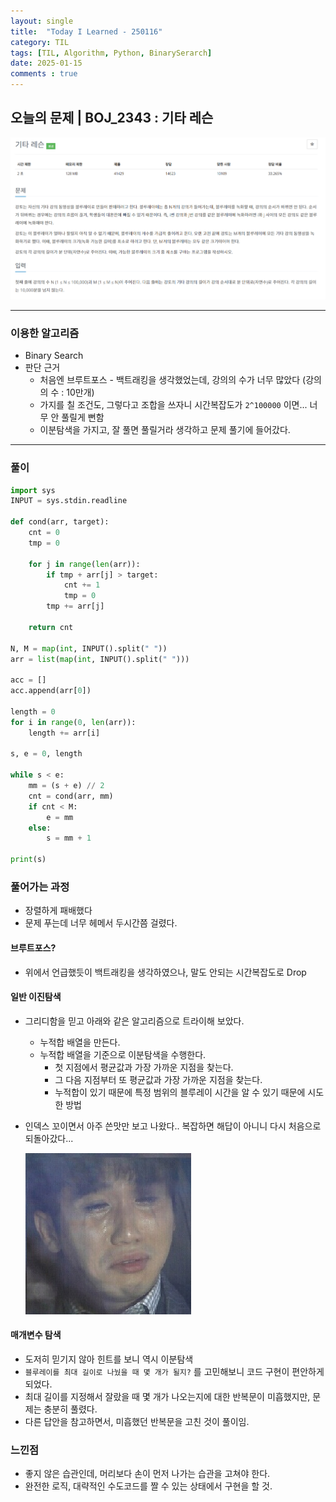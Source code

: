 ```yaml
---
layout: single
title:  "Today I Learned - 250116"
category: TIL
tags: [TIL, Algorithm, Python, BinarySerarch]
date: 2025-01-15
comments : true
---
```


## 오늘의 문제 | BOJ_2343 : 기타 레슨
![png](/assets/img/BOJ_2343.PNG)

------
### 이용한 알고리즘
* Binary Search
* 판단 근거
    * 처음엔 브루트포스 - 백트래킹을 생각했었는데, 강의의 수가 너무 많았다 (강의의 수 : 10만개)
    * 가지를 칠 조건도, 그렇다고 조합을 쓰자니 시간복잡도가 `2^100000` 이면... 너무 안 풀릴게 뻔함
    * 이분탐색을 가지고, 잘 풀면 풀릴거라 생각하고 문제 풀기에 들어갔다.
------

### 풀이
```python
import sys
INPUT = sys.stdin.readline

def cond(arr, target):
    cnt = 0
    tmp = 0

    for j in range(len(arr)):
        if tmp + arr[j] > target:
            cnt += 1
            tmp = 0
        tmp += arr[j]
    
    return cnt
        
N, M = map(int, INPUT().split(" "))
arr = list(map(int, INPUT().split(" ")))

acc = []
acc.append(arr[0])

length = 0
for i in range(0, len(arr)):
    length += arr[i] 

s, e = 0, length

while s < e:
    mm = (s + e) // 2
    cnt = cond(arr, mm)
    if cnt < M:
        e = mm
    else:
        s = mm + 1
    
print(s)

```
### 풀어가는 과정
* 장렬하게 패배했다
* 문제 푸는데 너무 헤메서 두시간쯤 걸렸다.

#### 브루트포스?
* 위에서 언급했듯이 백트래킹을 생각하였으나, 말도 안되는 시간복잡도로 Drop

#### 일반 이진탐색
* 그리디함을 믿고 아래와 같은 알고리즘으로 트라이해 보았다.
    * 누적합 배열을 만든다.
    * 누적합 배열을 기준으로 이분탐색을 수행한다.
        * 첫 지점에서 평균값과 가장 가까운 지점을 찾는다.
        * 그 다음 지점부터 또 평균값과 가장 가까운 지점을 찾는다.
        * 누적합이 있기 때문에 특정 범위의 블루레이 시간을 알 수 있기 때문에 시도한 방법
* 인덱스 꼬이면서 아주 쓴맛만 보고 나왔다.. 복잡하면 해답이 아니니 다시 처음으로 되돌아갔다...

    ![jpg](/assets/img/sad.jpg)

#### 매개변수 탐색
* 도저히 믿기지 않아 힌트를 보니 역시 이분탐색
* `블루레이를 최대 길이로 나눴을 때 몇 개가 될지?` 를 고민해보니 코드 구현이 편안하게 되었다.
* 최대 길이를 지정해서 잘랐을 때 몇 개가 나오는지에 대한 반복문이 미흡했지만, 문제는 충분히 풀렸다.
* 다른 답안을 참고하면서, 미흡했던 반복문을 고친 것이 풀이임.


### 느낀점
* 좋지 않은 습관인데, 머리보다 손이 먼저 나가는 습관을 고쳐야 한다.
* 완전한 로직, 대략적인 수도코드를 짤 수 있는 상태에서 구현을 할 것.